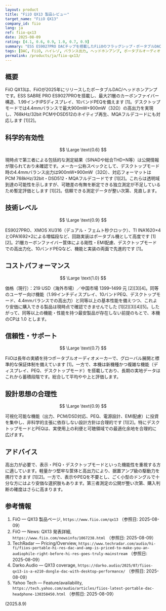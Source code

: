 ```yaml
---
layout: product
title: "FiiO QX13 製品レビュー"
target_name: "FiiO QX13"
company_id: fiio
lang: ja
ref: fiio-qx13
date: 2025-08-09
rating: [4.1, 0.6, 0.9, 1.0, 0.7, 0.9]
summary: "ESS ES9027PRO DACチップを搭載したFiiOのフラッグシップ・ポータブルDAC/アンプ。カーボンファイバー構造とデスクトップモードにより高性能を実現"
tags: [DAC, FiiO, ハイレゾ, バランス出力, ヘッドホンアンプ, ポータブルオーディオ]
permalink: /products/ja/fiio-qx13/
---
```

## 概要

FiiO QX13は、FiiOが2025年にリリースしたポータブルDAC/ヘッドホンアンプです。ESS SABRE PRO ES9027PROを搭載し、最大21層のカーボンファイバー構造、1.99インチIPSディスプレイ、10バンドPEQを備えます [1]。デスクトップモードでは4.4mmバランスで最大900mW+900mW（32Ω）の高出力を実現し、768kHz/32bit PCMやDSD512のネイティブ再生、MQAフルデコードにも対応します [1][2]。

## 科学的有効性

$$ \Large \text{0.6} $$

現時点で第三者による包括的な測定結果（SINADや総合THD+N等）は公開情報が限られており未確認です。メーカー公称スペックとして、デスクトップモード時の4.4mmバランス出力は900mW+900mW（32Ω）、対応フォーマットはPCM 768kHz/32bit・DSD512・MQAフルデコードです [1][2]。これらは透明域到達の可能性を示しますが、可聴差の有無を断定できる独立測定が不足しているため暫定評価とします [1][2]。信頼できる測定データが整い次第、見直します。

## 技術レベル

$$ \Large \text{0.9} $$

ES9027PRO、XMOS XU316（デュアル・フェムト秒クロック）、TI INA1620×4とOPA1692×2による増幅段など、回路実装はポータブル機として高度です [1][2]。21層カーボンファイバー筐体による剛性・EMI配慮、デスクトップモードでの高出力化、10バンドPEQなど、機能と実装の両面で先進的です [1]。

## コストパフォーマンス

$$ \Large \text{1.0} $$

価格（現行）：219 USD（海外市場）／中国市場 1399–1499 元 [2][3][4]。同等のユーザー向け機能（1.99インチディスプレイ、10バンドPEQ、デスクトップモード、4.4mmバランスでの高出力）と同等以上の基本性能を備えつつ、これより安価に購入できる製品は現時点で確認できませんでした [1][2][3][4][5]。したがって、同等以上の機能・性能を持つ最安製品が存在しない前提のもとで、本機のCPは 1.0 とします。

## 信頼性・サポート

$$ \Large \text{0.7} $$

FiiOは長年の実績を持つポータブルオーディオメーカーで、グローバル展開と標準的な保証体制を備えています [1]。一方で、本機は新機種かつ複雑な機能（ディスプレイ、PEQ、デスクトップモード）を搭載しており、長期の実地データはこれから蓄積段階です。総合して平均やや上と評価します。

## 設計思想の合理性

$$ \Large \text{0.9} $$

可視化可能な機能（出力、PCM/DSD対応、PEQ、電源設計、EMI配慮）に投資を集中し、非科学的主張に依存しない設計方針は合理的です [1][2]。特にデスクトップモードとPEQは、実使用上の利便と可聴領域での最適化余地を合理的に広げます。

## アドバイス

高出力が必要で、表示・PEQ・デスクトップモードといった機能性を重視する方に適しています。軽量かつ堅牢な筐体と高出力により、据置アンプ級の駆動力を携行できます [1][2]。一方で、表示やPEQを不要とし、ごく小型のドングルで十分な方にはより安価な選択肢もあります。第三者測定の公開が整い次第、購入判断の確度はさらに高まります。

## 参考情報

1. FiiO — QX13 製品ページ, `https://www.fiio.com/qx13` （参照日: 2025-08-09）
2. FiiO — News: QX13 発表詳細, `https://www.fiio.com/newsinfo/1067238.html` （参照日: 2025-08-09）
3. TechRadar — Pricing/Overview, `https://www.techradar.com/audio/hi-fi/fiios-portable-hi-res-dac-and-amp-is-priced-to-make-you-an-audiophile-right-before-hi-res-goes-truly-mainstream` （参照日: 2025-08-09）
4. Darko.Audio — QX13 coverage, `https://darko.audio/2025/07/fiios-qx13-is-a-e210-dongle-dac-with-desktop-performance/` （参照日: 2025-08-09）
5. Yahoo Tech — Feature/availability, `https://tech.yahoo.com/audio/articles/fiios-latest-portable-dac-headphone-130358450.html` （参照日: 2025-08-09）

(2025.8.9)